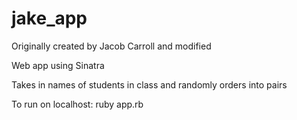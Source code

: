 # jake_app
Originally created by Jacob Carroll and modified

Web app using Sinatra

Takes in names of students in class and randomly orders into pairs

To run on localhost:  ruby app.rb
